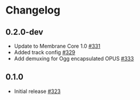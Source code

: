 # Changelog

## 0.2.0-dev

* Update to Membrane Core 1.0 [#331](https://github.com/jellyfish-dev/membrane_rtc_engine/pull/331)
* Added track config [#329](https://github.com/jellyfish-dev/membrane_rtc_engine/pull/329)
* Add demuxing for Ogg encapsulated OPUS [#333](https://github.com/jellyfish-dev/membrane_rtc_engine/pull/333)

## 0.1.0
* Initial release [#323](https://github.com/jellyfish-dev/membrane_rtc_engine/pull/323)
